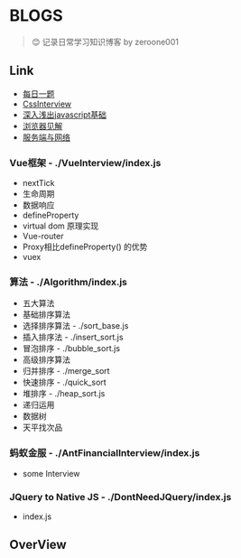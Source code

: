 # BLOGS
> 😊 记录日常学习知识博客 by zeroone001 
## Link
- [每日一题](https://github.com/zeroone001/remind_exercises/blob/master/DailyInterview/README.md)
- [CssInterview](https://github.com/zeroone001/blogs/tree/master/CssInterview/README.md)
- [深入浅出javascript基础](https://github.com/zeroone001/blogs/tree/master/JSInterview/README.md)
- [浏览器见解](https://github.com/zeroone001/blogs/tree/master/Browser/README.md)
- [服务端与网络](https://github.com/zeroone001/blogs/tree/master/Web/README.md)

### Vue框架 - ./VueInterview/index.js
* nextTick
* 生命周期
* 数据响应
* defineProperty
* virtual dom 原理实现
* Vue-router
* Proxy相比defineProperty() 的优势
* vuex
### 算法 - ./Algorithm/index.js
* 五大算法 
* 基础排序算法
* 选择排序算法 - ./sort_base.js
* 插入排序法 - ./insert_sort.js
* 冒泡排序 - ./bubble_sort.js
* 高级排序算法
* 归并排序  - ./merge_sort
* 快速排序 - ./quick_sort
* 堆排序 - ./heap_sort.js
* 递归运用
* 数据树
* 天平找次品
### 蚂蚁金服 - ./AntFinancialInterview/index.js
* some Interview
### JQuery to Native JS - ./DontNeedJQuery/index.js
* index.js
## OverView






